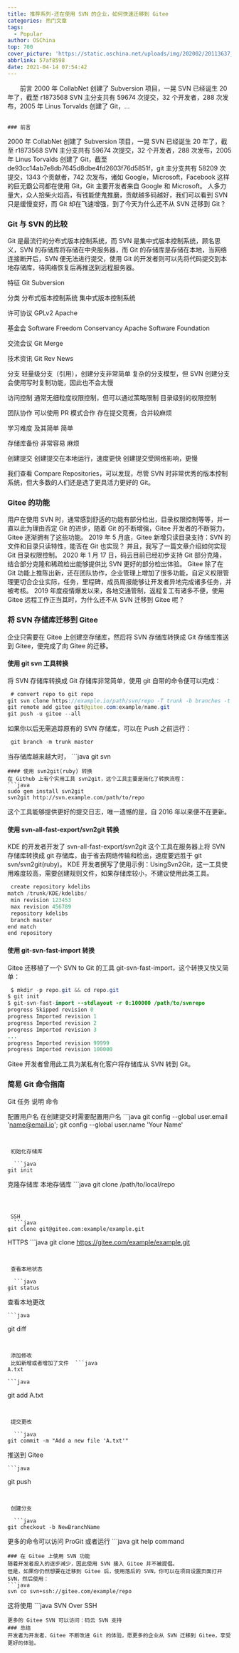 ```yaml
---
title: 推荐系列-还在使用 SVN 的企业，如何快速迁移到 Gitee
categories: 热门文章
tags:
  - Popular
author: OSChina
top: 700
cover_picture: 'https://static.oschina.net/uploads/img/202002/20113637_9ZIl.jpeg'
abbrlink: 57af8598
date: 2021-04-14 07:54:42
---
```


&emsp;&emsp;前言 2000 年 CollabNet 创建了 Subversion 项目，一晃 SVN 已经诞生 20 年了，截至 r1873568 SVN 主分支共有 59674 次提交，32 个开发者，288 次发布，2005 年 Linus Torvalds 创建了 Git，...
<!-- more -->

                                                                                                                                                                                        ### 前言 
2000 年 CollabNet 创建了 Subversion 项目，一晃 SVN 已经诞生 20 年了，截至 r1873568 SVN 主分支共有 59674 次提交，32 个开发者，288 次发布，2005 年 Linus Torvalds 创建了 Git，截至 de93cc14ab7e8db7645d8dbe4fd2603f76d5851f，git 主分支共有 58209 次提交，1343 个贡献者，742 次发布，诸如 Google，Microsoft，Facebook 这样的巨无霸公司都在使用 Git，Git 主要开发者来自 Google 和 Microsoft。 
人多力量大，众人拾柴火焰高，有钱能使鬼推磨，贡献越多码越好，我们可以看到 SVN 只是缓慢变好，而 Git 却在飞速增强，到了今天为什么还不从 SVN 迁移到 Git？ 
### Git 与 SVN 的比较 
Git 是最流行的分布式版本控制系统，而 SVN 是集中式版本控制系统，顾名思义，SVN 的存储库将存储在中央服务器，而 Git 的存储库是存储在本地，当网络连接断开后，SVN 便无法进行提交，使用 Git 的开发者则可以先将代码提交到本地存储库，待网络恢复后再推送到远程服务器。 
 
  
   
   特征 
   Git 
   Subversion 
   
  
  
   
   分类 
   分布式版本控制系统 
   集中式版本控制系统 
   
   
   许可协议 
   GPLv2 
   Apache 
   
   
   基金会 
   Software Freedom Conservancy 
   Apache Software Foundation 
   
   
   交流会议 
   Git Merge 
    
   
   
   技术资讯 
   Git Rev News 
    
   
   
   分支 
   轻量级分支（引用），创建分支非常简单 
   复杂的分支模型，但 SVN 创建分支会使用写时复制功能，因此也不会太慢 
   
   
   访问控制 
   通常无细粒度权限控制，但可以通过策略限制 
   目录级别的权限控制 
   
   
   团队协作 
   可以使用 PR 模式合作 
   存在提交竞赛，合并较麻烦 
   
   
   学习难度 
   及其简单 
   简单 
   
   
   存储库备份 
   非常容易 
   麻烦 
   
   
   创建提交 
   创建提交在本地运行，速度更快 
   创建提交受网络影响，更慢 
   
  
 
我们查看 Compare Repositories，可以发现，尽管 SVN 时非常优秀的版本控制系统，但大多数的人们还是选了更具活力更好的 Git。 
### Gitee 的功能 
用户在使用 SVN 时，通常感到舒适的功能有部分检出，目录权限控制等等，并一直以此为理由否定 Git 的进步，随着 Git 的不断增强，Gitee 开发者的不断努力，Gitee 逐渐拥有了这些功能。 
2019 年 5 月底，Gitee 新增只读目录支持：SVN 的文件和目录只读特性，能否在 Git 也实现？ 并且，我写了一篇文章介绍如何实现 Git 目录权限控制。 
2020 年 1 月 17 日，码云目前已经初步支持 Git 部分克隆，结合部分克隆和稀疏检出能够提供比 SVN 更好的部分检出体验。 
Gitee 除了在 Git 功能上推陈出新，还在团队协作，企业管理上增加了很多功能，自定义权限管理更切合企业实际，任务，里程碑，成员周报能够让开发者异地完成诸多任务，并被考核。 2019 年度疫情爆发以来，各地交通管制，返程复工有诸多不便，使用 Gitee 远程工作正当其时，为什么还不从 SVN 迁移到 Gitee 呢？ 
### 将 SVN 存储库迁移到 Gitee 
企业只需要在 Gitee 上创建空存储库，然后将 SVN 存储库转换成 Git 存储库推送到 Gitee，便完成了向 Gitee 的迁移。 
#### 使用 git svn 工具转换 
将 SVN 存储库转换成 Git 存储库非常简单，使用 git 自带的命令便可以完成： 
 ```java 
  # convert repo to git repo
git svn clone https://example.io/path/svn/repo -T trunk -b branches -t tags
git remote add gitee git@gitee.com:example/name.git
git push -u gitee --all

  ```  
如果你以后无需追踪原有的 SVN 存储库，可以在 Push 之前运行： 
 ```java 
  git branch -m trunk master

  ```  
当存储库越来越大时， ```java 
  git svn
  ```  的缺陷便很明显了，转换耗时比较长，这也是 GCC 从 SVN 转成 Git 反反复复花了好几年的原因。 
#### 使用 svn2git(ruby) 转换 
在 Github 上有个实用工具 svn2git，这个工具主要是简化了转换流程： 
 ```java 
  sudo gem install svn2git
svn2git http://svn.example.com/path/to/repo

  ```  
这个工具能够提供更好的提交日志，唯一遗憾的是，自 2016 年以来便不在更新。 
#### 使用 svn-all-fast-export/svn2git 转换 
KDE 的开发者开发了 svn-all-fast-export/svn2git 这个工具在服务器上将 SVN 存储库转换成 git 存储库，由于省去网络传输和检出，速度要远胜于 git svn/svn2git(ruby)。 
KDE 开发者撰写了使用示例：UsingSvn2Git，这一工具使用难度较高，需要创建规则文件，如果存储库较小，不建议使用此类工具。 
 ```java 
  create repository kdelibs
match /trunk/KDE/kdelibs/
  min revision 123453
  max revision 456789
  repository kdelibs
  branch master
end match
end repository

  ```  
#### 使用 git-svn-fast-import 转换 
Gitee 还移植了一个 SVN to Git 的工具 git-svn-fast-import，这个转换又快又简单： 
 ```java 
  $ mkdir -p repo.git && cd repo.git
$ git init
$ git-svn-fast-import --stdlayout -r 0:100000 /path/to/svnrepo
progress Skipped revision 0
progress Imported revision 1
progress Imported revision 2
progress Imported revision 3
...
progress Imported revision 99999
progress Imported revision 100000

  ```  
Gitee 开发者曾用此工具为某私有化客户将存储库从 SVN 转到 Git。 
### 简易 Git 命令指南 
 
  
   
   Git 任务 
   说明 
   命令 
   
  
  
   
   配置用户名 
   在创建提交时需要配置用户名 
    ```java 
  git config --global user.email 'name@email.io'; git config --global user.name 'Your Name'
  ```  
   
   
   初始化存储库 
    
    ```java 
  git init
  ```  
   
   
   克隆存储库 
   本地存储库 
    ```java 
  git clone /path/to/local/repo
  ```  
   
   
    
   SSH 
    ```java 
  git clone git@gitee.com:example/example.git
  ```  
   
   
    
   HTTPS 
    ```java 
  git clone https://gitee.com/example/example.git
  ```  
   
   
   查看本地状态 
    
    ```java 
  git status
  ```  
   
   
   查看本地更改 
    
    ```java 
  git diff
  ```  
   
   
   添加修改 
   比如新增或者增加了文件  ```java 
  A.txt
  ```  
    ```java 
  git add A.txt
  ```  
   
   
   提交更改 
    
    ```java 
  git commit -m "Add a new file 'A.txt'"
  ```  
   
   
   推送到 Gitee 
    
    ```java 
  git push
  ```  
   
   
   创建分支 
    
    ```java 
  git checkout -b NewBranchName
  ```  
   
  
 
更多的命令可以访问 ProGit 或者运行  ```java 
  git help command
  ```  查看特定子命令的帮助信息。 
### 在 Gitee 上使用 SVN 功能 
随着开发者投入的逐步减少，因此使用 SVN 接入 Gitee 并不被提倡。 
但是，如果你仍然想要在迁移到 Gitee 后，使用落后的 SVN，你可以在项目设置页面打开 SVN，然后使用： 
 ```java 
  svn co svn+ssh://gitee.com/example/repo

  ```  
这将使用  ```java 
  SVN Over SSH
  ```  的方式访问远程存储库，只需要配置好 SSH 公钥，便可免密使用 SVN 协议访问远程 Git 存储库。 
更多的 Gitee SVN 可以访问：码云 SVN 支持 
### 总结 
开发者为开发者，Gitee 不断改进 Git 的体验，愿更多的企业从 SVN 迁移到 Gitee，享受更好的体验。
                                        